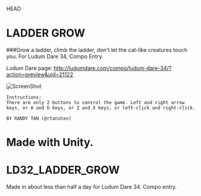 HEAD
# LADDER GROW
###Grow a ladder, climb the ladder, don't let the cat-like creatures touch you. For Ludum Dare 34, Compo Entry.

Ludum Dare page: http://ludumdare.com/compo/ludum-dare-34/?action=preview&uid=21122

![ScreenShot](http://ludumdare.com/compo/wp-content/compo2//511439/21122-shot0-1450041234.png-eq-900-500.jpg)

```
Instructions:
There are only 2 buttons to control the game. Left and right arrow keys, or A and D keys, or Z and X keys, or left-click and right-click.

BY RANDY TAN (@rtanshxn)
```

Made with Unity.
=======
# LD32_LADDER_GROW
Made in about less than half a day for Ludum Dare 34. Compo entry.
